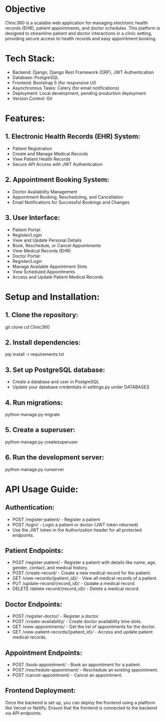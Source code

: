 # Objective
Clinic360 is a scalable web application for managing electronic health records (EHR), patient
appointments,
and doctor schedules. This platform is designed to streamline patient and doctor interactions in a
clinic setting,
providing secure access to health records and easy appointment booking.
# Tech Stack:
- Backend: Django, Django Rest Framework (DRF), JWT Authentication
- Database: PostgreSQL
- Frontend: Bootstrap 5 (for responsive UI)
- Asynchronous Tasks: Celery (for email notifications)
- Deployment: Local development, pending production deployment
- Version Control: Git
# Features:
## 1. Electronic Health Records (EHR) System:
 - Patient Registration
 - Create and Manage Medical Records
 - View Patient Health Records
 - Secure API Access with JWT Authentication
## 2. Appointment Booking System:
 - Doctor Availability Management
 - Appointment Booking, Rescheduling, and Cancellation
 - Email Notifications for Successful Bookings and Changes
## 3. User Interface:
 - Patient Portal:
 - Register/Login
 - View and Update Personal Details
 - Book, Reschedule, or Cancel Appointments
 - View Medical Records (EHR)
 - Doctor Portal:
 - Register/Login
 - Manage Available Appointment Slots
 - View Scheduled Appointments
 - Access and Update Patient Medical Records
# Setup and Installation:
## 1. Clone the repository:
 git clone <repository-url>
 cd Clinic360
## 2. Install dependencies:
 pip install -r requirements.txt
## 3. Set up PostgreSQL database:
 - Create a database and user in PostgreSQL
 - Update your database credentials in settings.py under DATABASES
## 4. Run migrations:
 python manage.py migrate
## 5. Create a superuser:
 python manage.py createsuperuser
## 6. Run the development server:
 python manage.py runserver
# API Usage Guide:
## Authentication:
- POST /register-patient/ - Register a patient
- POST /login/ - Login a patient or doctor (JWT token returned)
- Use the JWT token in the Authorization header for all protected endpoints.
## Patient Endpoints:
- POST /register-patient/ - Register a patient with details like name, age, gender, contact, and medical history.
- POST /create-record/ - Create a new medical record for the patient.
- GET /view-records/{patient_id}/ - View all medical records of a patient.
- PUT /update-record/{record_id}/ - Update a medical record.
- DELETE /delete-record/{record_id}/ - Delete a medical record.
## Doctor Endpoints:
- POST /register-doctor/ - Register a doctor.
- POST /create-availability/ - Create doctor availability time slots.
- GET /view-appointments/ - Get the list of appointments for the doctor.
- GET /view-patient-records/{patient_id}/ - Access and update patient medical records.
## Appointment Endpoints:
- POST /book-appointment/ - Book an appointment for a patient.
- POST /reschedule-appointment/ - Reschedule an existing appointment.
- POST /cancel-appointment/ - Cancel an appointment.
## Frontend Deployment:
Once the backend is set up, you can deploy the frontend using a platform like Vercel or Netlify.
Ensure that the frontend is connected to the backend via API endpoints.

